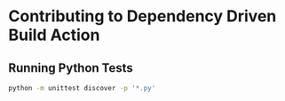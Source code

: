 # Contributing to Dependency Driven Build Action

## Running Python Tests

```bash
python -m unittest discover -p '*.py'
```
